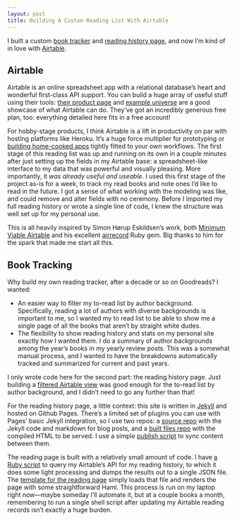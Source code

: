 ```yaml
---
layout: post
title: Building A Custom Reading List With Airtable
---
```


I built a custom [book tracker](https://airtable.com/shrklkcdOzAPEO7S5/tbldD4SKQaINX1gxw/viwWA7YHSRBL7AxL8?blocks=hide) and [reading history page](https://thegreata.pe/reading/), and now I’m kind of in love with [Airtable](https://airtable.com/). 

## Airtable
Airtable is an online spreadsheet app with a relational database’s heart and wonderful first-class API support. You can build a huge array of useful stuff using their tools: [their product page](https://airtable.com/product) and [example universe](https://airtable.com/universe) are a good showcase of what Airtable can do. They’ve got an incredibly generous free plan, too: everything detailed here fits in a free account!

For hobby-stage products, I think Airtable is a lift in productivity on par with hosting platforms like Heroku. It’s a huge force multiplier for prototyping or [building home-cooked apps](https://www.robinsloan.com/notes/home-cooked-app/) tightly fitted to your own workflows. The first stage of this reading list was up and running on its own in a couple minutes after just setting up the fields in my Airtable base: a spreadsheet-like interface to my data that was powerful and visually pleasing.  More importantly, it _was already useful and useable_. I used this first stage of the project as-is for a week, to track my read books and note ones I’d like to read in the future. I got a sense of what working with the modeling was like, and could remove and alter fields with no ceremony. Before I imported my full reading history or wrote a single line of code, I knew the structure was well set up for my personal use.

This is all heavily inspired by Simon Hørup Eskildsen’s work, both [Minimum Viable Airtable](https://sirupsen.com/minimum-viable-airtable/) and his excellent [airrecord](https://github.com/sirupsen/airrecord) Ruby gem. Big thanks to him for the spark that made me start all this.

## Book Tracking
Why build my own reading tracker, after a decade or so on Goodreads? I wanted: 

* An easier way to filter my to-read list by author background. Specifically, reading a lot of authors with diverse backgrounds is important to me, so I wanted my to read list to be able to show me a single page of all the books that aren’t by straight white dudes.
* The flexibility to show reading history and stats on my personal site exactly how I wanted them.  I do a summary of author backgrounds among the year’s books in my yearly review posts. This was a somewhat manual process, and I wanted to have the breakdowns automatically tracked and summarized for current and past years.

I only wrote code here for the second part: the reading history page. Just building a [filtered Airtable view](https://airtable.com/shrklkcdOzAPEO7S5/tbldD4SKQaINX1gxw/viwavLuE5fkC10RCp?blocks=hide) was good enough for the to-read list by author background, and I didn’t need to go any further than that! 

For the reading history page, a little context: this site is written in [Jekyll](https://jekyllrb.com/) and hosted on Github Pages. There’s a limited set of plugins you can use with Pages’ basic Jekyll integration, so I use two repos: a [source repo](https://github.com/thegreatape/thegreata.pe-source) with the Jekyll code and markdown for blog posts, and a [built files repo](https://github.com/thegreatape/thegreatape.github.io) with the compiled HTML to be served. I use a simple [publish script](https://github.com/thegreatape/thegreata.pe-source/blob/master/publish.sh) to sync content between them.

The reading page is built with a relatively small amount of code. I have [a Ruby script](https://github.com/thegreatape/thegreata.pe-source/blob/master/sync_reading.rb) to query my Airtable’s API for my reading history, to which it does some light processing and dumps the results out to a single JSON file. The [template for the reading page](https://github.com/thegreatape/thegreata.pe-source/blob/master/_layouts/reading.haml) simply loads that file and renders the page with some straightforward Haml. This process is run on my laptop right now—maybe someday I’ll automate it, but at a couple books a month, remembering to run a single shell script after updating my Airtable reading records isn’t exactly a huge burden.
